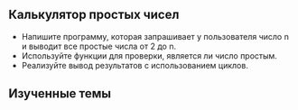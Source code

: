 ## Калькулятор простых чисел
- Напишите программу, которая запрашивает у пользователя число n и выводит все простые числа от 2 до n.
- Используйте функции для проверки, является ли число простым.
- Реализуйте вывод результатов с использованием циклов.

## Изученные темы


